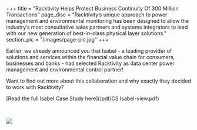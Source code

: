 +++
title = "Racktivity Helps Protect Business Continuity Of 300 Million Transactions"
page_disc = "Racktivity’s unique approach to power management and environmental monitoring has been designed to allow the industry’s most consultative sales partners and systems integrators to lead with our new generation of best-in-class physical layer solutions."
section_pic = "/images/page-pic.jpg"
+++


Earlier, we already announced you that Isabel - a leading provider of solutions and services within the financial value chain for consumers, businesses and banks - had selected Racktivity as data center power management and environmental control partner!

Want to find out more about this collaboration and why exactly they decided to work with Racktivity?

[Read the full Isabel Case Study here](/pdf/CS Isabel-view.pdf)

<br>

![](/images/isabel2.jpg)